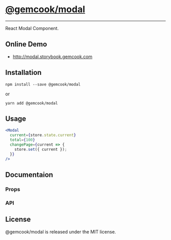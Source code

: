# [@gemcook/modal](http://modal.storybook.gemcook.com)

---

React Modal Component.

## Online Demo

* http://modal.storybook.gemcook.com

## Installation

```shell
npm install --save @gemcook/modal
```

or

```shell
yarn add @gemcook/modal
```

## Usage

```jsx
<Modal
  current={store.state.current}
  total={100}
  changePage={current => {
    store.set({ current });
  }}
/>
```

## Documentaion

### Props

### API

## License

@gemcook/modal is released under the MIT license.

